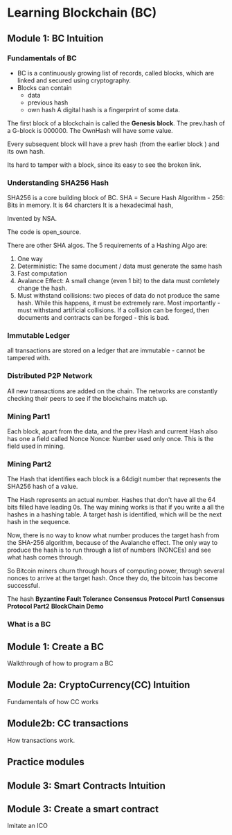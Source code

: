 # Learning Blockchain (BC)

## Module 1: BC Intuition
### Fundamentals of BC
* BC is a continuously growing list of records, called blocks, which are linked and secured using cryptography.
* Blocks can contain 
	* data
	* previous hash
	* own hash
A digital hash is a fingerprint of some data. 

The first block of a blockchain is called the __Genesis block__. The prev.hash of a G-block is 000000. The OwnHash will have some value. 

Every subsequent block will have a prev hash (from the earlier block ) and its own hash. 

Its hard to tamper with a block, since its easy to see the broken link.

### Understanding SHA256 Hash
SHA256 is a core building block of BC. 
SHA = Secure Hash Algorithm - 256: Bits in memory.
It is 64 charcters
It is a hexadecimal hash, 

Invented by NSA. 

The code is open_source. 

There are other SHA algos. 
The 5 requirements of a Hashing Algo are:
1. One way 
2. Deterministic: The same document / data must generate the same hash
3. Fast computation
4. Avalance Effect: A small change (even 1 bit) to the data must comletely change the hash. 
5. Must withstand collisions: two pieces of data do not produce the same hash. While this happens, it must be extremely rare. Most importantly - must withstand artificial collisions. If a collision can be forged, then documents and contracts can be forged - this is bad. 


### Immutable Ledger
all transactions are stored on a ledger that are immutable - cannot be tampered with. 

### Distributed P2P Network
All new transactions are added on the chain. The networks are constantly checking their peers to see if the blockchains match up. 

### Mining Part1
Each block, apart from the data, and the prev Hash and current Hash also has one a field called Nonce
Nonce: Number used only once. 
This is the field used in mining. 


### Mining Part2
The Hash that identifies each block is a 64digit number that represents the SHA256 hash of a value. 

The Hash represents an actual number. Hashes that don't have all the 64 bits filled have leading 0s. 
The way mining works is that if you write a all the hashes in a hashing table. A target hash is identified, which will be the next hash in the sequence. 
	
Now, there is no way to know what number produces the target hash from the SHA-256 algorithm, because of the Avalanche effect. The only way to produce the hash is to run through a list of numbers (NONCEs) and see what hash comes through. 

So Bitcoin miners churn through hours of computing power, through several nonces to arrive at the target hash. Once they do, the bitcoin has become successful. 




The hash 
__Byzantine Fault Tolerance__
__Consensus Protocol Part1__
__Consensus Protocol Part2__
__BlockChain Demo__

### What is a BC
## Module 1: Create a BC
Walkthrough of how to program a BC

## Module 2a: CryptoCurrency(CC) Intuition
Fundamentals of how CC works

## Module2b: CC transactions
How transactions work.

## Practice modules 

## Module 3: Smart Contracts Intuition

## Module 3: Create a smart contract 
Imitate an ICO



